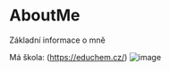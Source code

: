 # AboutMe
Základní informace o mně

Má škola: (https://educhem.cz/)
![image](https://user-images.githubusercontent.com/120048003/223078912-3deee9ae-f9c0-4d6f-be57-0424809703a0.png)

